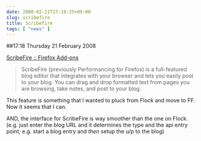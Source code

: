 ```yaml
---
date: 2008-02-21T17:18:25+09:00
slug: scribefire
title: Scribefire
tags: [ "news" ]
---
```


##17:18 Thursday 21 February 2008

  
[ScribeFire :: Firefox Add-ons](https://addons.mozilla.org/en-US/firefox/addon/1730)   


> ScribeFire (previously Performancing for Firefox) is a full-featured blog editor that integrates with your browser and lets you easily post to your blog. You can drag and drop formatted text from pages you are browsing, take notes, and post to your blog.  


  
This feature is something that I wanted to pluck from Flock and move to FF. Now it seems that I can.  
  
AND, the interface for ScribeFire is way smoother than the one on Flock. (e.g. just enter the blog URL and it determines the type and the api entry point; e.g. start a blog entry and *then* setup the u/p to the blog)  
  
  

